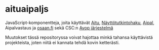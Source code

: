 aituaipaljs
===========

JavaScript-komponentteja, joita käyttävät [Aitu](https://github.com/Opetushallitus/aitu), [Näyttötutkintohaku](https://github.com/Opetushallitus/aituhaku), [Aipal](https://github.com/Opetushallitus/aipal), Aipalvastaus ja [osaan.fi](https://github.com/opetushallitus/osaan.fi) sekä CSC:n [Avop järjestelmä](https://github.com/CSC-IT-Center-for-Science/avop)

Muutokset tässä repositoryssa voivat hajottaa minkä tahansa käyttävistä projekteista, joten niitä ei kannata tehdä kovin ketterästi.



